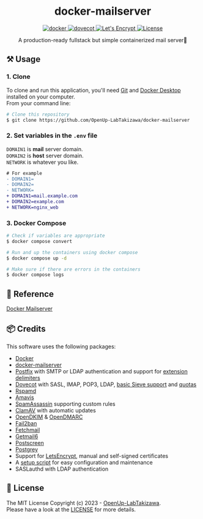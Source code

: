 <h1 align="center">docker-mailserver</h1>

<p align="center">
  <a aria-label="docker" href="https://www.docker.com/">
    <img src="https://img.shields.io/badge/-docker-2496ED.svg?logo=docker&style=for-the-badge&labelColor=000000" alt="docker">
  </a>
  <a aria-label="dovecot" href="https://www.dovecot.org/">
    <img src="https://img.shields.io/badge/-dovecot-54BCAB.svg?logo=dovecot&style=for-the-badge&labelColor=000000" alt="dovecot">
  </a>
  <a aria-label="Let's Encrypt" href="https://letsencrypt.org/">
    <img src="https://img.shields.io/badge/-letsencrypt-003A70.svg?logo=letsencrypt&style=for-the-badge&labelColor=000000" alt="Let's Encrypt">
  </a>
  <a aria-label="License" href="https://github.com/OpenUp-LabTakizawa/nginx-proxy/blob/main/LICENSE">
    <img src="https://img.shields.io/github/license/OpenUp-LabTakizawa/nginx-proxy?style=for-the-badge&labelColor=000000" alt="License">
  </a>
</p>

<p align="center">
  A production-ready fullstack but simple containerized mail server📧
</p>

## ⚒️ Usage

### 1. Clone
To clone and run this application, you'll need [Git](https://git-scm.com) and [Docker Desktop](https://www.docker.com/products/docker-desktop/) installed on your computer.  
From your command line:

```bash
# Clone this repository
$ git clone https://github.com/OpenUp-LabTakizawa/docker-mailserver
```

### 2. Set variables in the `.env` file
`DOMAIN1` is **mail** server domain.  
`DOMAIN2` is **host** server domain.  
`NETWORK` is whatever you like.

```diff
# For example
- DOMAIN1=
- DOMAIN2=
- NETWORK=
+ DOMAIN1=mail.example.com
+ DOMAIN2=example.com
+ NETWORK=nginx_web
```
### 3. Docker Compose
```bash
# Check if variables are appropriate
$ docker compose convert

# Run and up the containers using docker compose
$ docker compose up -d

# Make sure if there are errors in the containers
$ docker compose logs
```

## 📑 Reference

[Docker Mailserver](https://docker-mailserver.github.io/docker-mailserver/latest/)

## 📦 Credits

This software uses the following packages:

- [Docker](https://www.docker.com/)
- [docker-mailserver](https://github.com/docker-mailserver/docker-mailserver)
- [Postfix](http://www.postfix.org) with SMTP or LDAP authentication and support for [extension delimiters](https://docker-mailserver.github.io/docker-mailserver/latest/config/user-management/aliases/#address-tags-extension-delimiters-an-alternative-to-aliases)
- [Dovecot](https://www.dovecot.org) with SASL, IMAP, POP3, LDAP, [basic Sieve support](https://docker-mailserver.github.io/docker-mailserver/latest/config/advanced/mail-sieve) and [quotas](https://docker-mailserver.github.io/docker-mailserver/latest/config/user-management/accounts#notes)
- [Rspamd](https://rspamd.com/)
- [Amavis](https://www.amavis.org/)
- [SpamAssassin](http://spamassassin.apache.org/) supporting custom rules
- [ClamAV](https://www.clamav.net/) with automatic updates
- [OpenDKIM](http://www.opendkim.org) & [OpenDMARC](https://github.com/trusteddomainproject/OpenDMARC)
- [Fail2ban](https://www.fail2ban.org/wiki/index.php/Main_Page)
- [Fetchmail](http://www.fetchmail.info/fetchmail-man.html)
- [Getmail6](https://getmail6.org/documentation.html)
- [Postscreen](http://www.postfix.org/POSTSCREEN_README.html)
- [Postgrey](https://postgrey.schweikert.ch/)
- Support for [LetsEncrypt](https://letsencrypt.org/), manual and self-signed certificates
- A [setup script](https://docker-mailserver.github.io/docker-mailserver/latest/config/setup.sh) for easy configuration and maintenance
- SASLauthd with LDAP authentication
  
## 📄 License

The MIT License Copyright (c) 2023 - [OpenUp-LabTakizawa](https://github.com/OpenUp-LabTakizawa).  
Please have a look at the [LICENSE](https://github.com/OpenUp-LabTakizawa/docker-mailserver/blob/main/LICENSE) for more details.
